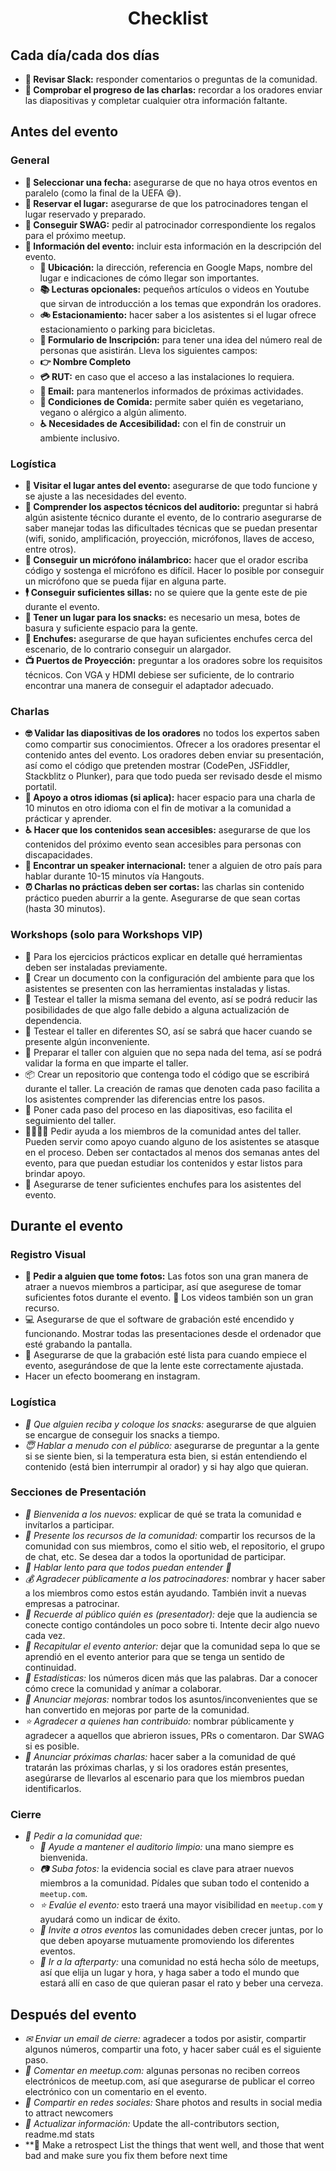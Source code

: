 <h1 align="center">Checklist</h1>

## Cada día/cada dos días

* **🤳 Revisar Slack:** responder comentarios o preguntas de la comunidad.
* **👮 Comprobar el progreso de las charlas:** recordar a los oradores enviar las diapositivas y completar cualquier otra información faltante.

## Antes del evento

### General

* **📆 Seleccionar una fecha:** asegurarse de que no haya otros eventos en paralelo (como la final de la UEFA 😅).
* **🏢 Reservar el lugar:** asegurarse de que los patrocinadores tengan el lugar reservado y preparado.
* **🎁 Conseguir SWAG:** pedir al patrocinador correspondiente los regalos para el próximo meetup.
* **📝 Información del evento:** incluir esta información en la descripción del evento.
    * **🏢 Ubicación:** la dirección, referencia en Google Maps, nombre del lugar e indicaciones de cómo llegar son importantes.
    * **📚 Lecturas opcionales:** pequeños artículos o videos en Youtube que sirvan de introducción a los temas que expondrán los oradores.
    * **🚲 Estacionamiento:** hacer saber a los asistentes si el lugar ofrece estacionamiento o parking para bicicletas.
    * **📝 Formulario de Inscripción:** para tener una idea del número real de personas que asistirán. Lleva los siguientes campos:
    * **👉 Nombre Completo**
    * **💳 RUT:** en caso que el acceso a las instalaciones lo requiera.
    * **📧 Email:** para mantenerlos informados de próximas actividades.
    * **🍎 Condiciones de Comida:** permite saber quién es vegetariano, vegano o alérgico a algún alimento.
    * **♿ Necesidades de Accesibilidad:** con el fin de construir un ambiente inclusivo.

### Logística

* **🏢 Visitar el lugar antes del evento:** asegurarse de que todo funcione y se ajuste a las necesidades del evento.
* **🔧 Comprender los aspectos técnicos del auditorio:** preguntar si habrá algún asistente técnico durante el evento, de lo contrario asegurarse de saber manejar todas las dificultades técnicas que se puedan presentar (wifi, sonido, amplificación, proyección, micrófonos, llaves de acceso, entre otros).
* **🎤 Conseguir un micrófono inálambrico:** hacer que el orador escriba código y sostenga el micrófono es difícil. Hacer lo posible por conseguir un micrófono que se pueda fijar en alguna parte.
* **🕴 Conseguir suficientes sillas:** no se quiere que la gente este de pie durante el evento.
* **🍪 Tener un lugar para los snacks:** es necesario un mesa, botes de basura y suficiente espacio para la gente.
* **🔌 Enchufes:** asegurarse de que hayan suficientes enchufes cerca del escenario, de lo contrario conseguir un alargador.
* **📺 Puertos de Proyección:** preguntar a los oradores sobre los requisitos técnicos. Con VGA y HDMI debiese ser suficiente, de lo contrario encontrar una manera de conseguir el adaptador adecuado.

### Charlas

* **🤓 Validar las diapositivas de los oradores** no todos los expertos saben como compartir sus conocimientos. Ofrecer a los oradores presentar el contenido antes del evento. Los oradores deben enviar su presentación, así como el código que pretenden mostrar (CodePen, JSFiddler, Stackblitz o Plunker), para que todo pueda ser revisado desde el mismo portatil.
* **👄 Apoyo a otros idiomas (si aplica):**  hacer espacio para una charla de 10 minutos en otro idioma con el fin de motivar a la comunidad a prácticar y aprender.
* **♿️ Hacer que los contenidos sean accesibles:** asegurarse de que los contenidos del próximo evento sean accesibles para personas con discapacidades.
* **🤵 Encontrar un speaker internacional:** tener a alguien de otro país para hablar durante 10-15 minutos vía Hangouts.
* **⏰ Charlas no prácticas deben ser cortas:** las charlas sin contenido práctico pueden aburrir a la gente. Asegurarse de que sean cortas (hasta 30 minutos).

### Workshops (solo para Workshops VIP)

* 💾 Para los ejercicios prácticos explicar en detalle qué herramientas deben ser instaladas previamente.
* 📁 Crear un documento con la configuración del ambiente para que los asistentes se presenten con las herramientas instaladas y listas.
* 🤳 Testear el taller la misma semana del evento, así se podrá reducir las posibilidades de que algo falle debido a alguna actualización de dependencia.
* 💾 Testear el taller en diferentes SO, así se sabrá que hacer cuando se presente algún inconveniente.
* 👴 Preparar el taller con alguien que no sepa nada del tema, así se podrá validar la forma en que imparte el taller.
* 📦 Crear un repositorio que contenga todo el código que se escribirá durante el taller. La creación de ramas que denoten cada paso facilita a los asistentes comprender las diferencias entre los pasos.
* 📝 Poner cada paso del proceso en las diapositivas, eso facilita el seguimiento del taller.
* 👨‍👩‍👧‍👦  Pedir ayuda a los miembros de la comunidad antes del taller. Pueden servir como apoyo cuando alguno de los asistentes se atasque en el proceso. Deben ser contactados al menos dos semanas antes del evento, para que puedan estudiar los contenidos y estar listos para brindar apoyo.
* 🔌 Asegurarse de tener suficientes enchufes para los asistentes del evento.

## Durante el evento

### Registro Visual

* **🤳 Pedir a alguien que tome fotos:** Las fotos son una gran manera de atraer a nuevos miembros a participar, así que asegurese de tomar suficientes fotos durante el evento. 🎥 Los videos también son un gran recurso.
* 💻 Asegurarse de que el software de grabación esté encendido y funcionando. Mostrar todas las presentaciones desde el ordenador que esté grabando la pantalla.
* 🎥 Asegurarse de que la grabación esté lista para cuando empiece el evento, asegurándose de que la lente este correctamente ajustada.
* Hacer un efecto boomerang en instagram.

### Logística

* *🍪 Que alguien reciba y coloque los snacks:* asegurarse de que alguien se encargue de conseguir los snacks a tiempo.
* *😇 Hablar a menudo con el público:* asegurarse de preguntar a la gente si se siente bien, si la temperatura esta bien, si están entendiendo el contenido (está bien interrumpir al orador) y si hay algo que quieran.

### Secciones de Presentación

* *🐣 Bienvenida a los nuevos:* explicar de qué se trata la comunidad e invítarlos a participar.
* *🔨 Presente los recursos de la comunidad:* compartir los recursos de la comunidad con sus miembros, como el sitio web, el repositorio, el grupo de chat, etc. Se desea dar a todos la oportunidad de participar.
* *👴 Hablar lento para que todos puedan entender 👵*
* *💰 Agradecer públicamente a los patrocinadores:* nombrar y hacer saber a los miembros como estos están ayudando. También invit a nuevas empresas a patrocinar.
* *👦 Recuerde al público quién es (presentador):* deje que la audiencia se conecte contigo contándoles un poco sobre ti. Intente decir algo nuevo cada vez.
* *💭 Recapitular el evento anterior:* dejar que la comunidad sepa lo que se aprendió en el evento anterior para que se tenga un sentido de continuidad.
* *🔢 Estadísticas:* los números dicen más que las palabras. Dar a conocer cómo crece la comunidad y anímar a colaborar.
* *📢 Anunciar mejoras:* nombrar todos los asuntos/inconvenientes que se han convertido en mejoras por parte de la comunidad.
* *⭐ Agradecer a quienes han contribuido:* nombrar públicamente y agradecer a aquellos que abrieron issues, PRs o comentaron. Dar SWAG si es posible.
* *📢 Anunciar próximas charlas:* hacer saber a la comunidad de qué tratarán las próximas charlas, y si los oradores están presentes, asegúrarse de llevarlos al escenario para que los miembros puedan identificarlos.

### Cierre

* *🕺 Pedir a la comunidad que:*
    * *🕺 Ayude a mantener el auditorio limpio:* una mano siempre es bienvenida.
    * *📷 Suba fotos:* la evidencia social es clave para atraer nuevos miembros a la comunidad. Pídales que suban todo el contenido a `meetup.com`.
    * *⭐ Evalúe el evento:* esto traerá una mayor visibilidad en `meetup.com` y ayudará como un indicar de éxito.
    * *🕺 Invite a otros eventos* las comunidades deben crecer juntas, por lo que deben apoyarse mutuamente promoviendo los diferentes eventos.
    * *🎉 Ir a la afterparty:* una comunidad no está hecha sólo de meetups, así que elija un lugar y hora, y haga saber a todo el mundo que estará allí en caso de que quieran pasar el rato y beber una cerveza.

## Después del evento

* *✉ Enviar un email de cierre:* agradecer a todos por asistir, compartir algunos números, compartir una foto, y hacer saber cuál es el siguiente paso.
* *📲 Comentar en meetup.com:* algunas personas no reciben correos electrónicos de meetup.com, así que asegurarse de publicar el correo electrónico con un comentario en el evento.
* *📱 Compartir en redes sociales:* Share photos and results in social media to attract newcomers
* *📝 Actualizar información:* Update the all-contributors section, readme.md stats
* **📇 Make a retrospect List the things that went well, and those that went bad and make sure you fix them before next time